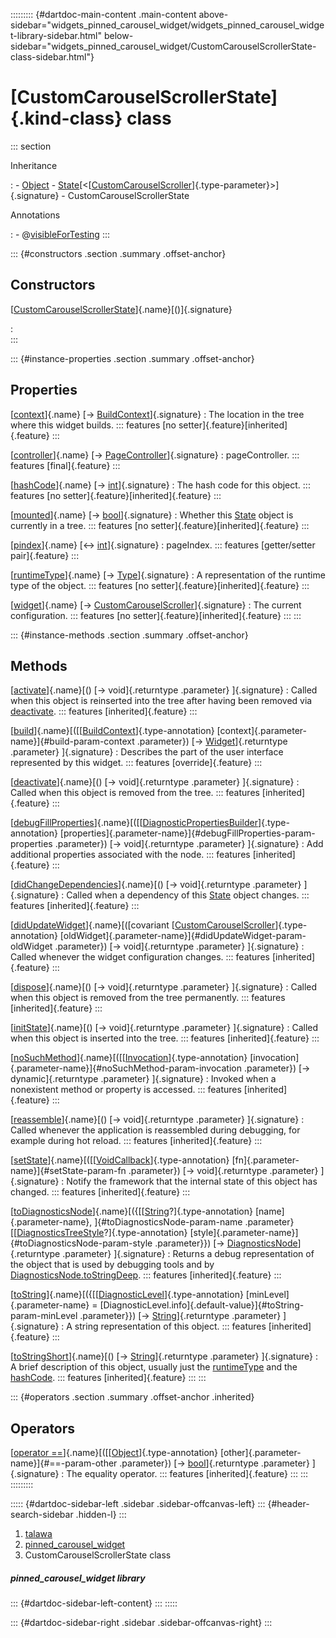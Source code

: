 ::::::::: {#dartdoc-main-content .main-content above-sidebar="widgets_pinned_carousel_widget/widgets_pinned_carousel_widget-library-sidebar.html" below-sidebar="widgets_pinned_carousel_widget/CustomCarouselScrollerState-class-sidebar.html"}
<div>

# [CustomCarouselScrollerState]{.kind-class} class

</div>

::: section

Inheritance

:   -   [Object](https://api.flutter.dev/flutter/dart-core/Object-class.html)
    -   [State](https://api.flutter.dev/flutter/widgets/State-class.html)[\<[[CustomCarouselScroller](../widgets_pinned_carousel_widget/CustomCarouselScroller-class.html)]{.type-parameter}\>]{.signature}
    -   CustomCarouselScrollerState

Annotations

:   -   @[visibleForTesting](https://api.flutter.dev/flutter/material/visibleForTesting-constant.html)
:::

::: {#constructors .section .summary .offset-anchor}
## Constructors

[[CustomCarouselScrollerState](../widgets_pinned_carousel_widget/CustomCarouselScrollerState/CustomCarouselScrollerState.html)]{.name}[()]{.signature}

:   
:::

::: {#instance-properties .section .summary .offset-anchor}
## Properties

[[context](https://api.flutter.dev/flutter/widgets/State/context.html)]{.name} [→ [BuildContext](https://api.flutter.dev/flutter/widgets/BuildContext-class.html)]{.signature}
:   The location in the tree where this widget builds.
    ::: features
    [no setter]{.feature}[inherited]{.feature}
    :::

[[controller](../widgets_pinned_carousel_widget/CustomCarouselScrollerState/controller.html)]{.name} [→ [PageController](https://api.flutter.dev/flutter/widgets/PageController-class.html)]{.signature}
:   pageController.
    ::: features
    [final]{.feature}
    :::

[[hashCode](https://api.flutter.dev/flutter/dart-core/Object/hashCode.html)]{.name} [→ [int](https://api.flutter.dev/flutter/dart-core/int-class.html)]{.signature}
:   The hash code for this object.
    ::: features
    [no setter]{.feature}[inherited]{.feature}
    :::

[[mounted](https://api.flutter.dev/flutter/widgets/State/mounted.html)]{.name} [→ [bool](https://api.flutter.dev/flutter/dart-core/bool-class.html)]{.signature}
:   Whether this
    [State](https://api.flutter.dev/flutter/widgets/State-class.html)
    object is currently in a tree.
    ::: features
    [no setter]{.feature}[inherited]{.feature}
    :::

[[pindex](../widgets_pinned_carousel_widget/CustomCarouselScrollerState/pindex.html)]{.name} [↔ [int](https://api.flutter.dev/flutter/dart-core/int-class.html)]{.signature}
:   pageIndex.
    ::: features
    [getter/setter pair]{.feature}
    :::

[[runtimeType](https://api.flutter.dev/flutter/dart-core/Object/runtimeType.html)]{.name} [→ [Type](https://api.flutter.dev/flutter/dart-core/Type-class.html)]{.signature}
:   A representation of the runtime type of the object.
    ::: features
    [no setter]{.feature}[inherited]{.feature}
    :::

[[widget](https://api.flutter.dev/flutter/widgets/State/widget.html)]{.name} [→ [CustomCarouselScroller](../widgets_pinned_carousel_widget/CustomCarouselScroller-class.html)]{.signature}
:   The current configuration.
    ::: features
    [no setter]{.feature}[inherited]{.feature}
    :::
:::

::: {#instance-methods .section .summary .offset-anchor}
## Methods

[[activate](https://api.flutter.dev/flutter/widgets/State/activate.html)]{.name}[() [→ void]{.returntype .parameter} ]{.signature}
:   Called when this object is reinserted into the tree after having
    been removed via
    [deactivate](https://api.flutter.dev/flutter/widgets/State/deactivate.html).
    ::: features
    [inherited]{.feature}
    :::

[[build](../widgets_pinned_carousel_widget/CustomCarouselScrollerState/build.html)]{.name}[([[[BuildContext](https://api.flutter.dev/flutter/widgets/BuildContext-class.html)]{.type-annotation} [context]{.parameter-name}]{#build-param-context .parameter}) [→ [Widget](https://api.flutter.dev/flutter/widgets/Widget-class.html)]{.returntype .parameter} ]{.signature}
:   Describes the part of the user interface represented by this widget.
    ::: features
    [override]{.feature}
    :::

[[deactivate](https://api.flutter.dev/flutter/widgets/State/deactivate.html)]{.name}[() [→ void]{.returntype .parameter} ]{.signature}
:   Called when this object is removed from the tree.
    ::: features
    [inherited]{.feature}
    :::

[[debugFillProperties](https://api.flutter.dev/flutter/widgets/State/debugFillProperties.html)]{.name}[([[[DiagnosticPropertiesBuilder](https://api.flutter.dev/flutter/foundation/DiagnosticPropertiesBuilder-class.html)]{.type-annotation} [properties]{.parameter-name}]{#debugFillProperties-param-properties .parameter}) [→ void]{.returntype .parameter} ]{.signature}
:   Add additional properties associated with the node.
    ::: features
    [inherited]{.feature}
    :::

[[didChangeDependencies](https://api.flutter.dev/flutter/widgets/State/didChangeDependencies.html)]{.name}[() [→ void]{.returntype .parameter} ]{.signature}
:   Called when a dependency of this
    [State](https://api.flutter.dev/flutter/widgets/State-class.html)
    object changes.
    ::: features
    [inherited]{.feature}
    :::

[[didUpdateWidget](https://api.flutter.dev/flutter/widgets/State/didUpdateWidget.html)]{.name}[([covariant [[CustomCarouselScroller](../widgets_pinned_carousel_widget/CustomCarouselScroller-class.html)]{.type-annotation} [oldWidget]{.parameter-name}]{#didUpdateWidget-param-oldWidget .parameter}) [→ void]{.returntype .parameter} ]{.signature}
:   Called whenever the widget configuration changes.
    ::: features
    [inherited]{.feature}
    :::

[[dispose](https://api.flutter.dev/flutter/widgets/State/dispose.html)]{.name}[() [→ void]{.returntype .parameter} ]{.signature}
:   Called when this object is removed from the tree permanently.
    ::: features
    [inherited]{.feature}
    :::

[[initState](https://api.flutter.dev/flutter/widgets/State/initState.html)]{.name}[() [→ void]{.returntype .parameter} ]{.signature}
:   Called when this object is inserted into the tree.
    ::: features
    [inherited]{.feature}
    :::

[[noSuchMethod](https://api.flutter.dev/flutter/dart-core/Object/noSuchMethod.html)]{.name}[([[[Invocation](https://api.flutter.dev/flutter/dart-core/Invocation-class.html)]{.type-annotation} [invocation]{.parameter-name}]{#noSuchMethod-param-invocation .parameter}) [→ dynamic]{.returntype .parameter} ]{.signature}
:   Invoked when a nonexistent method or property is accessed.
    ::: features
    [inherited]{.feature}
    :::

[[reassemble](https://api.flutter.dev/flutter/widgets/State/reassemble.html)]{.name}[() [→ void]{.returntype .parameter} ]{.signature}
:   Called whenever the application is reassembled during debugging, for
    example during hot reload.
    ::: features
    [inherited]{.feature}
    :::

[[setState](https://api.flutter.dev/flutter/widgets/State/setState.html)]{.name}[([[[VoidCallback](https://api.flutter.dev/flutter/dart-ui/VoidCallback.html)]{.type-annotation} [fn]{.parameter-name}]{#setState-param-fn .parameter}) [→ void]{.returntype .parameter} ]{.signature}
:   Notify the framework that the internal state of this object has
    changed.
    ::: features
    [inherited]{.feature}
    :::

[[toDiagnosticsNode](https://api.flutter.dev/flutter/foundation/Diagnosticable/toDiagnosticsNode.html)]{.name}[({[[[String](https://api.flutter.dev/flutter/dart-core/String-class.html)?]{.type-annotation} [name]{.parameter-name}, ]{#toDiagnosticsNode-param-name .parameter}[[[DiagnosticsTreeStyle](https://api.flutter.dev/flutter/foundation/DiagnosticsTreeStyle.html)?]{.type-annotation} [style]{.parameter-name}]{#toDiagnosticsNode-param-style .parameter}}) [→ [DiagnosticsNode](https://api.flutter.dev/flutter/foundation/DiagnosticsNode-class.html)]{.returntype .parameter} ]{.signature}
:   Returns a debug representation of the object that is used by
    debugging tools and by
    [DiagnosticsNode.toStringDeep](https://api.flutter.dev/flutter/foundation/DiagnosticsNode/toStringDeep.html).
    ::: features
    [inherited]{.feature}
    :::

[[toString](https://api.flutter.dev/flutter/foundation/Diagnosticable/toString.html)]{.name}[({[[[DiagnosticLevel](https://api.flutter.dev/flutter/foundation/DiagnosticLevel.html)]{.type-annotation} [minLevel]{.parameter-name} = [DiagnosticLevel.info]{.default-value}]{#toString-param-minLevel .parameter}}) [→ [String](https://api.flutter.dev/flutter/dart-core/String-class.html)]{.returntype .parameter} ]{.signature}
:   A string representation of this object.
    ::: features
    [inherited]{.feature}
    :::

[[toStringShort](https://api.flutter.dev/flutter/foundation/Diagnosticable/toStringShort.html)]{.name}[() [→ [String](https://api.flutter.dev/flutter/dart-core/String-class.html)]{.returntype .parameter} ]{.signature}
:   A brief description of this object, usually just the
    [runtimeType](https://api.flutter.dev/flutter/dart-core/Object/runtimeType.html)
    and the
    [hashCode](https://api.flutter.dev/flutter/dart-core/Object/hashCode.html).
    ::: features
    [inherited]{.feature}
    :::
:::

::: {#operators .section .summary .offset-anchor .inherited}
## Operators

[[operator ==](https://api.flutter.dev/flutter/dart-core/Object/operator_equals.html)]{.name}[([[[Object](https://api.flutter.dev/flutter/dart-core/Object-class.html)]{.type-annotation} [other]{.parameter-name}]{#==-param-other .parameter}) [→ [bool](https://api.flutter.dev/flutter/dart-core/bool-class.html)]{.returntype .parameter} ]{.signature}
:   The equality operator.
    ::: features
    [inherited]{.feature}
    :::
:::
:::::::::

::::: {#dartdoc-sidebar-left .sidebar .sidebar-offcanvas-left}
::: {#header-search-sidebar .hidden-l}
:::

1.  [talawa](../index.html)
2.  [pinned_carousel_widget](../widgets_pinned_carousel_widget/)
3.  CustomCarouselScrollerState class

##### pinned_carousel_widget library

::: {#dartdoc-sidebar-left-content}
:::
:::::

::: {#dartdoc-sidebar-right .sidebar .sidebar-offcanvas-right}
:::
